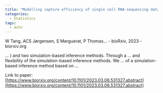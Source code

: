 ```yaml
---
title: "Modelling capture efficiency of single cell RNA-sequencing data improves inference of transcriptome-wide burst kinetics"
categories:
  - Statistics
tags:
  - auto
---
```

W Tang, ACS Jørgensen, S Marguerat, P Thomas… - bioRxiv, 2023 - biorxiv.org

… ) and two simulation-based inference methods. Through a … and flexibility of the simulation-based inference methods. We … of a simulation-based inference method based on …

Link to paper: [https://www.biorxiv.org/content/10.1101/2023.03.06.531327.abstract](https://www.biorxiv.org/content/10.1101/2023.03.06.531327.abstract)
